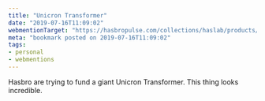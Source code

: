 ```yaml
---
title: "Unicron Transformer"
date: "2019-07-16T11:09:02"
webmentionTarget: "https://hasbropulse.com/collections/haslab/products/transformers-war-for-cybertron-unicron"
meta: "bookmark posted on 2019-07-16T11:09:02"
tags:
- personal
- webmentions
---
```

Hasbro are trying to fund a giant Unicron Transformer. This thing looks incredible.
